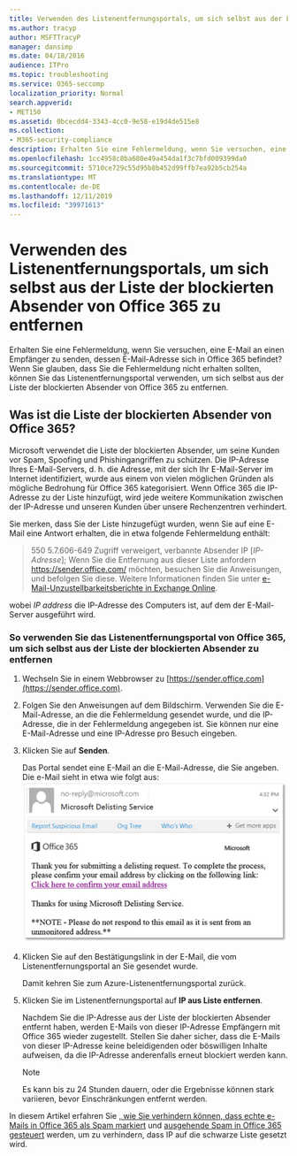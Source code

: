 ```yaml
---
title: Verwenden des Listenentfernungsportals, um sich selbst aus der Liste der blockierten Absender von Office 365 zu entfernen
ms.author: tracyp
author: MSFTTracyP
manager: dansimp
ms.date: 04/18/2016
audience: ITPro
ms.topic: troubleshooting
ms.service: O365-seccomp
localization_priority: Normal
search.appverid:
- MET150
ms.assetid: 0bcecdd4-3343-4cc0-9e58-e19d4de515e8
ms.collection:
- M365-security-compliance
description: Erhalten Sie eine Fehlermeldung, wenn Sie versuchen, eine E-Mail an einen Empfänger zu senden, dessen E-Mail-Adresse sich in Office 365 befindet? Wenn Sie glauben, dass Sie die Fehlermeldung nicht erhalten sollten, können Sie das Listenentfernungsportal verwenden, um sich selbst aus der Liste der blockierten Absender von Office 365 zu entfernen.
ms.openlocfilehash: 1cc4958c8ba680e49a454da1f3c7bfd009399da0
ms.sourcegitcommit: 5710ce729c55d95b8b452d99ffb7ea92b5cb254a
ms.translationtype: MT
ms.contentlocale: de-DE
ms.lasthandoff: 12/11/2019
ms.locfileid: "39971613"
---
```

# <a name="use-the-delist-portal-to-remove-yourself-from-the-office-365-blocked-senders-list"></a>Verwenden des Listenentfernungsportals, um sich selbst aus der Liste der blockierten Absender von Office 365 zu entfernen

Erhalten Sie eine Fehlermeldung, wenn Sie versuchen, eine E-Mail an einen Empfänger zu senden, dessen E-Mail-Adresse sich in Office 365 befindet? Wenn Sie glauben, dass Sie die Fehlermeldung nicht erhalten sollten, können Sie das Listenentfernungsportal verwenden, um sich selbst aus der Liste der blockierten Absender von Office 365 zu entfernen.

## <a name="what-is-the-office-365-blocked-senders-list"></a>Was ist die Liste der blockierten Absender von Office 365?

Microsoft verwendet die Liste der blockierten Absender, um seine Kunden vor Spam, Spoofing und Phishingangriffen zu schützen. Die IP-Adresse Ihres E-Mail-Servers, d. h. die Adresse, mit der sich Ihr E-Mail-Server im Internet identifiziert, wurde aus einem von vielen möglichen Gründen als mögliche Bedrohung für Office 365 kategorisiert. Wenn Office 365 die IP-Adresse zu der Liste hinzufügt, wird jede weitere Kommunikation zwischen der IP-Adresse und unseren Kunden über unsere Rechenzentren verhindert.

Sie merken, dass Sie der Liste hinzugefügt wurden, wenn Sie auf eine E-Mail eine Antwort erhalten, die in etwa folgende Fehlermeldung enthält:

> 550 5.7.606-649 Zugriff verweigert, verbannte Absender IP [_IP-Adresse_]; Wenn Sie die Entfernung aus dieser Liste anfordern https://sender.office.com/ möchten, besuchen Sie die Anweisungen, und befolgen Sie diese. Weitere Informationen finden Sie unter [e-Mail-Unzustellbarkeitsberichte in Exchange Online](https://docs.microsoft.com/Exchange/mail-flow-best-practices/non-delivery-reports-in-exchange-online/non-delivery-reports-in-exchange-online).

wobei  _IP address_ die IP-Adresse des Computers ist, auf dem der E-Mail-Server ausgeführt wird.

### <a name="to-use-the-office-365-delist-portal-to-remove-yourself-from-the-blocked-senders-list"></a>So verwenden Sie das Listenentfernungsportal von Office 365, um sich selbst aus der Liste der blockierten Absender zu entfernen

1. Wechseln Sie in einem Webbrowser zu [https://sender.office.com](https://sender.office.com).

2. Folgen Sie den Anweisungen auf dem Bildschirm. Verwenden Sie die E-Mail-Adresse, an die die Fehlermeldung gesendet wurde, und die IP-Adresse, die in der Fehlermeldung angegeben ist. Sie können nur eine E-Mail-Adresse und eine IP-Adresse pro Besuch eingeben.

3. Klicken Sie auf **Senden**.

    Das Portal sendet eine E-Mail an die E-Mail-Adresse, die Sie angeben. Die e-Mail sieht in etwa wie folgt aus: ![Screenshot der empfangenen e-Mail, wenn Sie eine Anforderung über das Delist-Portal senden](../media/bf13e4f7-f68c-4e46-baa7-b6ab4cfc13f3.png)

4. Klicken Sie auf den Bestätigungslink in der E-Mail, die vom Listenentfernungsportal an Sie gesendet wurde.

    Damit kehren Sie zum Azure-Listenentfernungsportal zurück.

5. Klicken Sie im Listenentfernungsportal auf **IP aus Liste entfernen**.

    Nachdem Sie die IP-Adresse aus der Liste der blockierten Absender entfernt haben, werden E-Mails von dieser IP-Adresse Empfängern mit Office 365 wieder zugestellt. Stellen Sie daher sicher, dass die E-Mails von dieser IP-Adresse keine beleidigenden oder böswilligen Inhalte aufweisen, da die IP-Adresse anderenfalls erneut blockiert werden kann.

    > [!NOTE]
    > Es kann bis zu 24 Stunden dauern, oder die Ergebnisse können stark variieren, bevor Einschränkungen entfernt werden.

In diesem Artikel erfahren Sie [, wie Sie verhindern können, dass echte e-Mails in Office 365 als Spam markiert](../../compliance/prevent-email-from-being-marked-as-spam.md ) und [ausgehende Spam in Office 365 gesteuert](outbound-spam-controls.md) werden, um zu verhindern, dass IP auf die schwarze Liste gesetzt wird.
